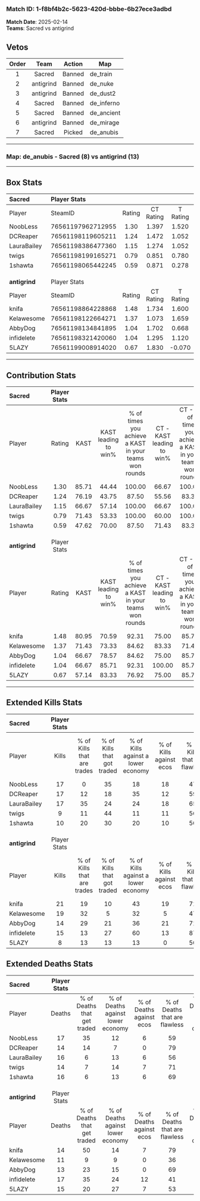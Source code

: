 ### Match ID: 1-f8bf4b2c-5623-420d-bbbe-6b27ece3adbd  
**Match Date**: 2025-02-14  
**Teams**: Sacred vs antigrind  

## Vetos  

| Order | Team | Action | Map |
| :---: | :--: | :----: | --- |
| 1 | Sacred | Banned | de_train |
| 2 | antigrind | Banned | de_nuke |
| 3 | antigrind | Banned | de_dust2 |
| 4 | Sacred | Banned | de_inferno |
| 5 | Sacred | Banned | de_ancient |
| 6 | antigrind | Banned | de_mirage |
| 7 | Sacred | Picked | de_anubis |

---  

### **Map**: de_anubis - Sacred (8) vs antigrind (13)  
---  

## Box Stats  

| **Sacred**    | Player Stats      |        |           |          |       |      |       |         |        |      |     |
| :- | :- | :-: | :-: | :-: | :-: | :-: | :-: | :-: | :-: | :-: | :-: |
| Player        | SteamID           | Rating | CT Rating | T Rating | KAST  | ADR  | Kills | Assists | Deaths | K/D  | HS% |
| NoobLess      | 76561197962712955 |  1.30  |   1.397   |  1.520   | 85.71 | 99.4 |  17   |    5    |   17   | 1.00 | 64  |
| DCReaper      | 76561198119605211 |  1.24  |   1.472   |  1.052   | 76.19 | 78.1 |  17   |    6    |   14   | 1.21 | 29  |
| LauraBailey   | 76561198386477360 |  1.15  |   1.274   |  1.052   | 66.67 | 87.5 |  17   |    5    |   16   | 1.06 | 23  |
| twigs         | 76561198199165271 |  0.79  |   0.851   |  0.780   | 71.43 | 57.1 |   9   |    3    |   14   | 0.64 | 66  |
| 1shawta       | 76561198065442245 |  0.59  |   0.871   |  0.278   | 47.62 | 55.2 |  10   |    0    |   16   | 0.63 | 10  |
|               |                   |        |           |          |       |      |       |         |        |      |     |
|               |                   |        |           |          |       |      |       |         |        |      |     |
|               |                   |        |           |          |       |      |       |         |        |      |     |
| **antigrind** | Player Stats      |        |           |          |       |      |       |         |        |      |     |
| Player        | SteamID           | Rating | CT Rating | T Rating | KAST  | ADR  | Kills | Assists | Deaths | K/D  | HS% |
| knifa         | 76561198864228868 |  1.48  |   1.734   |  1.600   | 80.95 | 95.1 |  21   |    3    |   14   | 1.50 | 47  |
| Kelawesome    | 76561198122664271 |  1.37  |   1.073   |  1.659   | 71.43 | 86.4 |  19   |    2    |   11   | 1.73 | 47  |
| AbbyDog       | 76561198134841895 |  1.04  |   1.702   |  0.668   | 66.67 | 70.8 |  14   |    3    |   13   | 1.08 | 57  |
| infidelete    | 76561198321420060 |  1.04  |   1.295   |  1.120   | 66.67 | 84.6 |  15   |    8    |   17   | 0.88 | 73  |
| 5LAZY         | 76561199008914020 |  0.67  |   1.830   |  -0.070  | 57.14 | 60.4 |   8   |   10    |   15   | 0.53 | 37  |
---  

## Contribution Stats  

| **Sacred**    | Player Stats |       |                      |                                                        |                           |                                                             |                          |                                                            |
| :- | :-: | :-: | :-: | :-: | :-: | :-: | :-: | :-: |
| Player        |    Rating    | KAST  | KAST leading to win% | % of times you achieve a KAST in your teams won rounds | CT - KAST leading to win% | CT - % of times you achieve a KAST in your teams won rounds | T - KAST leading to win% | T - % of times you achieve a KAST in your teams won rounds |
| NoobLess      |     1.30     | 85.71 |        44.44         |                         100.00                         |           66.67           |                           100.00                            |          22.22           |                           100.00                           |
| DCReaper      |     1.24     | 76.19 |        43.75         |                         87.50                          |           55.56           |                            83.33                            |          28.57           |                           100.00                           |
| LauraBailey   |     1.15     | 66.67 |        57.14         |                         100.00                         |           66.67           |                           100.00                            |          40.00           |                           100.00                           |
| twigs         |     0.79     | 71.43 |        53.33         |                         100.00                         |           60.00           |                           100.00                            |          40.00           |                           100.00                           |
| 1shawta       |     0.59     | 47.62 |        70.00         |                         87.50                          |           71.43           |                            83.33                            |          66.67           |                           100.00                           |
|               |              |       |                      |                                                        |                           |                                                             |                          |                                                            |
|               |              |       |                      |                                                        |                           |                                                             |                          |                                                            |
|               |              |       |                      |                                                        |                           |                                                             |                          |                                                            |
| **antigrind** | Player Stats |       |                      |                                                        |                           |                                                             |                          |                                                            |
| Player        |    Rating    | KAST  | KAST leading to win% | % of times you achieve a KAST in your teams won rounds | CT - KAST leading to win% | CT - % of times you achieve a KAST in your teams won rounds | T - KAST leading to win% | T - % of times you achieve a KAST in your teams won rounds |
| knifa         |     1.48     | 80.95 |        70.59         |                         92.31                          |           75.00           |                            85.71                            |          66.67           |                           100.00                           |
| Kelawesome    |     1.37     | 71.43 |        73.33         |                         84.62                          |           83.33           |                            71.43                            |          66.67           |                           100.00                           |
| AbbyDog       |     1.04     | 66.67 |        78.57         |                         84.62                          |           75.00           |                            85.71                            |          83.33           |                           83.33                            |
| infidelete    |     1.04     | 66.67 |        85.71         |                         92.31                          |          100.00           |                            85.71                            |          75.00           |                           100.00                           |
| 5LAZY         |     0.67     | 57.14 |        83.33         |                         76.92                          |           75.00           |                            85.71                            |          100.00          |                           66.67                            |
---  

## Extended Kills Stats  

| **Sacred**    | Player Stats |                            |                            |                                    |                         |                              |                                 |                                       |                    |           |
| :- | :-: | :-: | :-: | :-: | :-: | :-: | :-: | :-: | :-: | :-: |
| Player        |    Kills     | % of Kills that are trades | % of Kills that got traded | % of Kills against a lower economy | % of Kills against ecos | % of Kills that are flawless | % of Kills that are close duels | % of Kills that are assisted by flash | Pistol Round Kills | AWP Kills |
| NoobLess      |      17      |             0              |             35             |                 18                 |           18            |              47              |                6                |                  18                   |         0          |     1     |
| DCReaper      |      17      |             12             |             18             |                 35                 |           12            |              59              |                0                |                   0                   |         8          |     1     |
| LauraBailey   |      17      |             35             |             24             |                 24                 |           18            |              65              |                0                |                   0                   |         0          |     0     |
| twigs         |      9       |             11             |             44             |                 11                 |           11            |              56              |                0                |                   0                   |         0          |     2     |
| 1shawta       |      10      |             20             |             30             |                 20                 |           10            |              50              |                0                |                  10                   |         6          |     1     |
|               |              |                            |                            |                                    |                         |                              |                                 |                                       |                    |           |
|               |              |                            |                            |                                    |                         |                              |                                 |                                       |                    |           |
|               |              |                            |                            |                                    |                         |                              |                                 |                                       |                    |           |
| **antigrind** | Player Stats |                            |                            |                                    |                         |                              |                                 |                                       |                    |           |
| Player        |    Kills     | % of Kills that are trades | % of Kills that got traded | % of Kills against a lower economy | % of Kills against ecos | % of Kills that are flawless | % of Kills that are close duels | % of Kills that are assisted by flash | Pistol Round Kills | AWP Kills |
| knifa         |      21      |             19             |             10             |                 43                 |           19            |              71              |                0                |                  14                   |         1          |     2     |
| Kelawesome    |      19      |             32             |             5              |                 32                 |            5            |              47              |                0                |                   0                   |         0          |     2     |
| AbbyDog       |      14      |             29             |             21             |                 36                 |           21            |              71              |               14                |                   7                   |         1          |     2     |
| infidelete    |      15      |             13             |             27             |                 60                 |           13            |              87              |                7                |                   0                   |         0          |     2     |
| 5LAZY         |      8       |             13             |             13             |                 13                 |            0            |              50              |               13                |                   0                   |         0          |     2     |
## Extended Deaths Stats  

| **Sacred**    | Player Stats |                             |                                   |                          |                               |                            |                           |               |
| :- | :-: | :-: | :-: | :-: | :-: | :-: | :-: | :-: |
| Player        |    Deaths    | % of Deaths that get traded | % of Deaths against lower economy | % of Deaths against ecos | % of Deaths that are flawless | % of Deaths that are close | % of Deaths while blinded | Deaths to AWP |
| NoobLess      |      17      |             35              |                12                 |            6             |              59               |             6              |             6             |       0       |
| DCReaper      |      14      |             14              |                 7                 |            0             |              79               |             0              |            14             |       0       |
| LauraBailey   |      16      |              6              |                13                 |            6             |              56               |             6              |             0             |       1       |
| twigs         |      14      |              7              |                14                 |            7             |              71               |             7              |             7             |       0       |
| 1shawta       |      16      |              6              |                13                 |            6             |              69               |             6              |             0             |       1       |
|               |              |                             |                                   |                          |                               |                            |                           |               |
|               |              |                             |                                   |                          |                               |                            |                           |               |
|               |              |                             |                                   |                          |                               |                            |                           |               |
| **antigrind** | Player Stats |                             |                                   |                          |                               |                            |                           |               |
| Player        |    Deaths    | % of Deaths that get traded | % of Deaths against lower economy | % of Deaths against ecos | % of Deaths that are flawless | % of Deaths that are close | % of Deaths while blinded | Deaths to AWP |
| knifa         |      14      |             50              |                14                 |            7             |              79               |             0              |             0             |       3       |
| Kelawesome    |      11      |              9              |                 9                 |            0             |              36               |             0              |             0             |       1       |
| AbbyDog       |      13      |             23              |                15                 |            0             |              69               |             0              |            15             |       4       |
| infidelete    |      17      |             35              |                24                 |            12            |              41               |             6              |            12             |       3       |
| 5LAZY         |      15      |             20              |                27                 |            7             |              53               |             0              |             0             |       3       |
